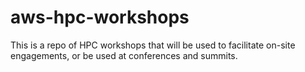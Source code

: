 # aws-hpc-workshops
This is a repo of HPC workshops that will be used to facilitate on-site engagements, or be used at conferences and summits.
